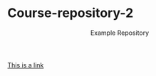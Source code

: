 # Course-repository-2

<header>Example Repository</header>

[This is a link](https://github.com/Jamigum117/Uni-Course-Repository)
